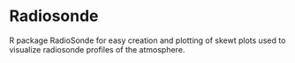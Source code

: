 # Radiosonde
R package  RadioSonde for easy creation and plotting of skewt  plots used to visualize radiosonde profiles of the atmosphere.
